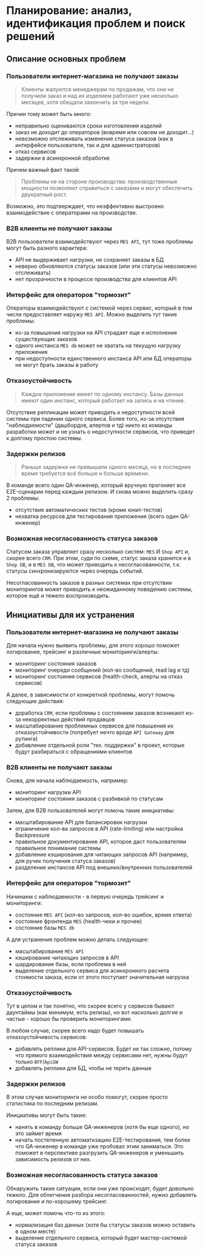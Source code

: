 # Планирование: анализ, идентификация проблем и поиск решений

## Описание основных проблем

### Пользователи интернет-магазина не получают заказы

> Клиенты жалуются менеджерам по продажам, что они не получили заказ и над их 
  изделием работают уже несколько месяцев, хотя обещали закончить за три недели.

Причин тому может быть много:
* неправильно оцениваются сроки изготовления изделий
* заказ не доходит до операторов (вовремя или совсем не доходит...)
* невозможно отслеживать изменение статуса заказов (как в интерфейсе пользователя, так и для администраторов)
* отказ сервисов
* задержки в асинхронной обработке

Причем важный факт такой:

> Проблемы не на стороне производства: производственные мощности позволяют
  справиться с заказами и могут обеспечить двукратный рост.

Возможно, это подтверждает, что неэффективно выстроено взаимодействие с операторами на производстве.

### B2B клиенты не получают заказы

B2B пользователи взаимодействуют через `MES API`, тут тоже проблемы могут быть разного характера:
* API не выдерживает нагрузки, не сохраняет заказы в БД
* неверно обновляются статусы заказов (или эти статусы невозможно отслеживать)
* нет прозрачности в процессе производства для клиентов API

### Интерфейс для операторов "тормозит"

Операторы взаимодействуют с системой через сервис, который в том числе предоставляет наружу `MES API`. Можно выделить тут такие проблемы:
* из-за повышения нагрузки на API страдает еще и исполнение существующих заказов
* одного инстанса `MES db` может не хватать на текущую нагрузку приложения
* при недоступности единственного инстанса API или БД операторы не могут брать заказы в работу

### Отказоустойчивость

> Каждое приложение имеет по одному инстансу. Базы данных имеют один инстанс,
  который работает на запись и на чтение.

Отсутствие репликации может приводить к недоступности всей системы при падении одного сервиса.
Более того, из-за отсутствия "наблюдаемости" (дашбордов, алертов и тд) никто из
команды разработки может и не узнать о недоступности сервисов, что приведет к
долгому простою системы.

### Задержки релизов

> Раньше задержки не превышали одного месяца, но в последнее время требуется всё
  больше и больше времени.

В команде всего один QA-инженер, который вручную прогоняет все E2E-сценарии перед
каждым релизом. И снова можно выделить сразу 2 проблемы:
* отсутствие автоматических тестов (кроме юнит-тестов)
* нехватка ресурсов для тестирования приложения (всего один QA-инженер)

### Возможная несогласованность статуса заказов

Статусом заказа управляет сразу несколько систем: `MES` И `Shop API` и, скорее всего `CRM`.
При этом, судя по схеме, статус заказа хранится и в `Shop DB`, и в `MES DB`,
что может приводить к несогласованности, т.к. статусы синхронизируются через
очередь событий.

Несогласованность заказов в разных системах при отсутствии мониторингов может
приводить к неожиданному поведению системы, которое ещё и тяжело воспроизводить.

## Инициативы для их устранения

### Пользователи интернет-магазина не получают заказы

Для начала нужно выявить проблемы, для этого хорошо поможет логирование, трейсинг и различные мониторинги/алерты:
* мониторинг состояния заказов
* мониторинг очереди сообщений (кол-во сообщений, read lag и тд)
* мониторинг состояния сервисов (health-check, алерты на отказ сервисов)

А далее, в зависимости от конкретной проблемы, могут помочь следующие действия:
* доработка `CRM`, если проблемы с состоянием заказов возникают из-за некорректных действий продавцов
* масштабирование проблемных сервисов для повышения их отказоустойчивости (потребует нечто вроде `API Gateway` для рутинга)
* добавление отдельной роли "тех. поддержки" в проект, которые будут разбираться с обращениями клиентов

### B2B клиенты не получают заказы

Снова, для начала наблюдаемость, например:
* мониторинг нагрузки API
* мониторинг состояния заказов с разбивкой по статусам

Затем, для B2B пользователей могут помочь такие инициативы:
* масштабирование API для балансировки нагрузки
* ограничение кол-ва запросов в API (rate-limiting) или настройка Backpressure
* правильное документирование API, которое даст пользователям правильное понимание системы
* добавление кэширования для читающих запросов API (например, для ручек получения статуса заказов)
* разделение инстансов API под внешних/внутренних пользователей

### Интерфейс для операторов "тормозит"

Начинаем с наблюдаемости - в первую очередь трейсинг и мониторинги:
* состояние `MES API` (кол-во запросов, кол-во ошибок, время ответа)
* состояние фронтенда `MES` (health-чеки и прочее)
* состояние базы `MES db`

А для устранения проблем можно делать следующее:
* масштабирование `MES API`
* кэширование читающих запросов в API
* шардирование базы, если проблема в ней
* выделение отдельного сервиса для асинхронного расчета стоимости заказа,
  если от этого поступает значительная нагрузка

### Отказоустойчивость

Тут в целом и так понятно, что скорее всего у сервисов бывают даунтаймы (как минимум, есть релизы),
но вот насколько долгие и частые - хорошо бы проверить мониторингами.

В любом случае, скорее всего надо будет повышать отказоустойчивость сервисов:
* добавлять реплики для API-сервисов. Будет не так сложно, потому что прямого
  взаимодействия между сервисами нет, нужны будут только `BFF`/`ApiGW`
* добавлять реплики для БД, чтобы не терять данные

### Задержки релизов

В этом случае мониторинги не особо помогут, скорее просто статистика по последним релизам.

Инициативы могут быть такие:
* нанять в команду больше QA-инженеров (хотя бы еще одного), но это займет время
* начать постепенную автоматизацию E2E-тестирования, тем более что QA-инженер
  в команде уже пробовал этим заниматься. Это поможет в перспективе разгрузить
  QA-инженеров и уменьшить зависимость релизов от них.

### Возможная несогласованность статуса заказов

Обнаружить такие ситуации, если они уже происходят, будет довольно тяжело.
Для облегчения разбора несогласованностей, нужно добавлять логирование и по-хорошему трейсинг.

А еще, может помочь что-то из этого:
* нормализация баз данных (хотя бы статусы заказов можно оставить в одном месте)
* выделение отдельного сервиса, который будет мастер-системой статуса заказов

